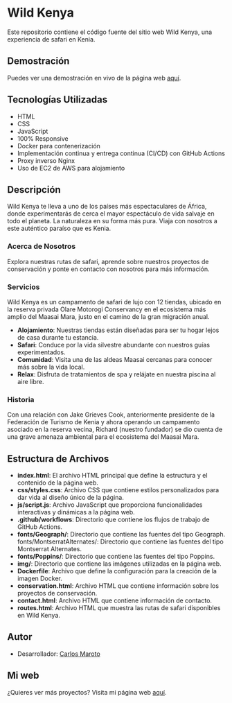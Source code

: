 # Wild Kenya

Este repositorio contiene el código fuente del sitio web Wild Kenya, una experiencia de safari en Kenia.

## Demostración

Puedes ver una demostración en vivo de la página web [aquí](https://safari.carlosmaroto-daweb.com).

## Tecnologías Utilizadas

- HTML
- CSS
- JavaScript
- 100% Responsive
- Docker para contenerización
- Implementación continua y entrega continua (CI/CD) con GitHub Actions
- Proxy inverso Nginx
- Uso de EC2 de AWS para alojamiento

## Descripción

Wild Kenya te lleva a uno de los países más espectaculares de África, donde experimentarás de cerca el mayor espectáculo de vida salvaje en todo el planeta. La naturaleza en su forma más pura. Viaja con nosotros a este auténtico paraíso que es Kenia.

### Acerca de Nosotros

Explora nuestras rutas de safari, aprende sobre nuestros proyectos de conservación y ponte en contacto con nosotros para más información.

### Servicios

Wild Kenya es un campamento de safari de lujo con 12 tiendas, ubicado en la reserva privada Olare Motorogi Conservancy en el ecosistema más amplio del Maasai Mara, justo en el camino de la gran migración anual.

- **Alojamiento**: Nuestras tiendas están diseñadas para ser tu hogar lejos de casa durante tu estancia.
- **Safari**: Conduce por la vida silvestre abundante con nuestros guías experimentados.
- **Comunidad**: Visita una de las aldeas Maasai cercanas para conocer más sobre la vida local.
- **Relax**: Disfruta de tratamientos de spa y relájate en nuestra piscina al aire libre.

### Historia

Con una relación con Jake Grieves Cook, anteriormente presidente de la Federación de Turismo de Kenia y ahora operando un campamento asociado en la reserva vecina, Richard (nuestro fundador) se dio cuenta de una grave amenaza ambiental para el ecosistema del Maasai Mara.

## Estructura de Archivos

- **index.html**: El archivo HTML principal que define la estructura y el contenido de la página web.
- **css/styles.css**: Archivo CSS que contiene estilos personalizados para dar vida al diseño único de la página.
- **js/script.js**: Archivo JavaScript que proporciona funcionalidades interactivas y dinámicas a la página web.
- **.github/workflows**: Directorio que contiene los flujos de trabajo de GitHub Actions.
- **fonts/Geograph/**: Directorio que contiene las fuentes del tipo Geograph.
fonts/MontserratAlternates/: Directorio que contiene las fuentes del tipo Montserrat Alternates.
- **fonts/Poppins/**: Directorio que contiene las fuentes del tipo Poppins.
- **img/**: Directorio que contiene las imágenes utilizadas en la página web.
- **Dockerfile**: Archivo que define la configuración para la creación de la imagen Docker.
- **conservation.html**: Archivo HTML que contiene información sobre los proyectos de conservación.
- **contact.html**: Archivo HTML que contiene información de contacto.
- **routes.html**: Archivo HTML que muestra las rutas de safari disponibles en Wild Kenya.

## Autor

- Desarrollador: [Carlos Maroto](https://github.com/carlosmaroto-daweb)

## Mi web

¿Quieres ver más proyectos? Visita mi página web [aquí](https://www.carlosmaroto-daweb.com).
